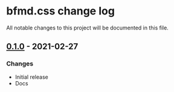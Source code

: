 # bfmd.css change log

All notable changes to this project will be documented in this file.

## [0.1.0](https://github.com/bndp/beautiful-markdown/releases/v0.1.0) - 2021-02-27

### Changes

- Initial release
- Docs
